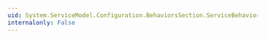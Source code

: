 ```yaml
---
uid: System.ServiceModel.Configuration.BehaviorsSection.ServiceBehaviors
internalonly: False
---
```

